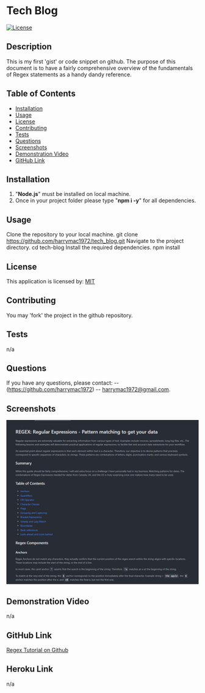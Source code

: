 
# Tech Blog
[![License](https://img.shields.io/badge/License-MIT-blue.svg)](https://opensource.org/licenses/MIT)

## Description

This is my first 'gist' or code snippet on github.  The purpose of this document is to have a fairly comprehensive overview of the fundamentals of Regex statements as a handy dandy reference.

## Table of Contents
- [Installation](#installation)
- [Usage](#usage)
- [License](#license)
- [Contributing](#contributing)
- [Tests](#tests)
- [Questions](#questions)
- [Screenshots](#screenshots)
- [Demonstration Video](#video)
- [GitHub Link](#github-link)

## Installation
1. "**Node.js**" must be installed on local machine.
2. Once in your project folder please type "**npm i -y**" for all dependencies.

## Usage
Clone the repository to your local machine.
git clone https://github.com/harrymac1972/tech_blog.git
Navigate to the project directory.
cd tech-blog
Install the required dependencies.
npm install


## License
This application is licensed by: [MIT](https://opensource.org/licenses/MIT)

## Contributing
You may 'fork' the project in the github repository.

## Tests
n/a

## Questions
If you have any questions, please contact:
-- (https://github.com/harrymac1972)
-- harrymac1972@gmail.com.

## Screenshots
![Screenshot_1](./imgs/screen_shot.png)

## Demonstration Video
n/a

## GitHub Link
<a href="https://github.com/harrymac1972/regex_tut">Regex Tutorial on Github</a>


## Heroku Link
n/a